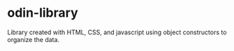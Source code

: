 # odin-library
Library created with HTML, CSS, and javascript using object constructors to organize the data.